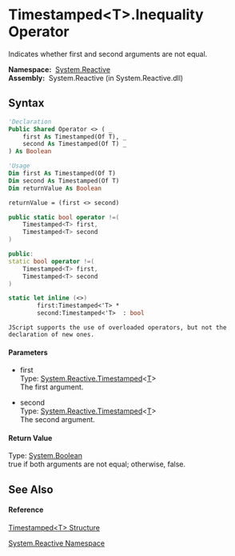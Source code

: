 # Timestamped\<T\>.Inequality Operator

Indicates whether first and second arguments are not equal.

**Namespace:**  [System.Reactive](System.Reactive\System.Reactive.md)  
**Assembly:**  System.Reactive (in System.Reactive.dll)

## Syntax

```vb
'Declaration
Public Shared Operator <> ( _
    first As Timestamped(Of T), _
    second As Timestamped(Of T) _
) As Boolean
```

```vb
'Usage
Dim first As Timestamped(Of T)
Dim second As Timestamped(Of T)
Dim returnValue As Boolean

returnValue = (first <> second)
```

```csharp
public static bool operator !=(
    Timestamped<T> first,
    Timestamped<T> second
)
```

```c++
public:
static bool operator !=(
    Timestamped<T> first, 
    Timestamped<T> second
)
```

```fsharp
static let inline (<>)
        first:Timestamped<'T> * 
        second:Timestamped<'T>  : bool
```

```jscript
JScript supports the use of overloaded operators, but not the declaration of new ones.
```

#### Parameters

- first  
  Type: [System.Reactive.Timestamped](Timestamped\Timestamped(T).md)\<[T](Timestamped\Timestamped(T).md)\>  
  The first argument.

- second  
  Type: [System.Reactive.Timestamped](Timestamped\Timestamped(T).md)\<[T](Timestamped\Timestamped(T).md)\>  
  The second argument.

#### Return Value

Type: [System.Boolean](https://msdn.microsoft.com/en-us/library/a28wyd50)  
true if both arguments are not equal; otherwise, false.

## See Also

#### Reference

[Timestamped\<T\> Structure](Timestamped\Timestamped(T).md)

[System.Reactive Namespace](System.Reactive\System.Reactive.md)






